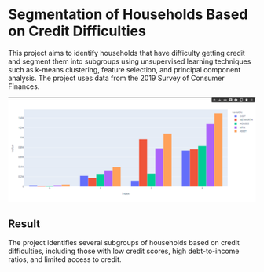 # **Segmentation of Households Based on Credit Difficulties**

This project aims to identify households that have difficulty getting credit and segment them into subgroups using unsupervised learning techniques such as k-means clustering, feature selection, and principal component analysis. The project uses data from the 2019 Survey of Consumer Finances.

![Project Logo](https://github.com/iAbdellrahmann/K_Means_Clustering_For_Customert_Segmentation/blob/main/images/features.PNG)

## Result
The project identifies several subgroups of households based on credit difficulties, including those with low credit scores, high debt-to-income ratios, and limited access to credit.
